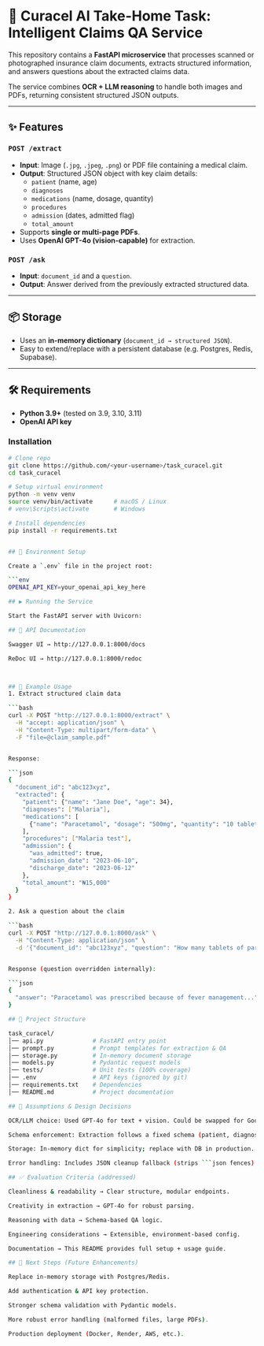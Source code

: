 # 🏥 Curacel AI Take-Home Task: Intelligent Claims QA Service

This repository contains a **FastAPI microservice** that processes scanned or photographed insurance claim documents, extracts structured information, and answers questions about the extracted claims data.

The service combines **OCR + LLM reasoning** to handle both images and PDFs, returning consistent structured JSON outputs.

---

## ✨ Features

### `POST /extract`
- **Input**: Image (`.jpg`, `.jpeg`, `.png`) or PDF file containing a medical claim.  
- **Output**: Structured JSON object with key claim details:
  - `patient` (name, age)  
  - `diagnoses`  
  - `medications` (name, dosage, quantity)  
  - `procedures`  
  - `admission` (dates, admitted flag)  
  - `total_amount`  
- Supports **single or multi-page PDFs**.  
- Uses **OpenAI GPT-4o (vision-capable)** for extraction.

### `POST /ask`
- **Input**: `document_id` and a `question`.  
- **Output**: Answer derived from the previously extracted structured data.
---

## 📦 Storage
- Uses an **in-memory dictionary** (`document_id → structured JSON`).  
- Easy to extend/replace with a persistent database (e.g. Postgres, Redis, Supabase).

---

## 🛠️ Requirements
- **Python 3.9+** (tested on 3.9, 3.10, 3.11)
- **OpenAI API key**

### Installation

```bash
# Clone repo
git clone https://github.com/<your-username>/task_curacel.git
cd task_curacel

# Setup virtual environment
python -m venv venv
source venv/bin/activate      # macOS / Linux
# venv\Scripts\activate       # Windows

# Install dependencies
pip install -r requirements.txt


## 🔑 Environment Setup

Create a `.env` file in the project root:

```env
OPENAI_API_KEY=your_openai_api_key_here

## ▶️ Running the Service

Start the FastAPI server with Uvicorn:

## 📖 API Documentation

Swagger UI → http://127.0.0.1:8000/docs

ReDoc UI → http://127.0.0.1:8000/redoc



## 📌 Example Usage
1. Extract structured claim data

```bash
curl -X POST "http://127.0.0.1:8000/extract" \
  -H "accept: application/json" \
  -H "Content-Type: multipart/form-data" \
  -F "file=@claim_sample.pdf"


Response:

```json
{
  "document_id": "abc123xyz",
  "extracted": {
    "patient": {"name": "Jane Doe", "age": 34},
    "diagnoses": ["Malaria"],
    "medications": [
      {"name": "Paracetamol", "dosage": "500mg", "quantity": "10 tablets"}
    ],
    "procedures": ["Malaria test"],
    "admission": {
      "was_admitted": true,
      "admission_date": "2023-06-10",
      "discharge_date": "2023-06-12"
    },
    "total_amount": "₦15,000"
  }
}

2. Ask a question about the claim

```bash
curl -X POST "http://127.0.0.1:8000/ask" \
  -H "Content-Type: application/json" \
  -d '{"document_id": "abc123xyz", "question": "How many tablets of paracetamol were prescribed?"}'


Response (question overridden internally):

```json
{
  "answer": "Paracetamol was prescribed because of fever management..."
}

## 📂 Project Structure

task_curacel/
│── api.py              # FastAPI entry point
│── prompt.py           # Prompt templates for extraction & QA
│── storage.py          # In-memory document storage
│── models.py           # Pydantic request models
│── tests/              # Unit tests (100% coverage)
│── .env                # API keys (ignored by git)
│── requirements.txt    # Dependencies
│── README.md           # Project documentation

## 📐 Assumptions & Design Decisions

OCR/LLM choice: Used GPT-4o for text + vision. Could be swapped for Google Gemini or Tesseract + LLM hybrid.

Schema enforcement: Extraction follows a fixed schema (patient, diagnoses, medications, etc.).

Storage: In-memory dict for simplicity; replace with DB in production.

Error handling: Includes JSON cleanup fallback (strips ```json fences).

## ✅ Evaluation Criteria (addressed)

Cleanliness & readability → Clear structure, modular endpoints.

Creativity in extraction → GPT-4o for robust parsing.

Reasoning with data → Schema-based QA logic.

Engineering considerations → Extensible, environment-based config.

Documentation → This README provides full setup + usage guide.

## 🚀 Next Steps (Future Enhancements)

Replace in-memory storage with Postgres/Redis.

Add authentication & API key protection.

Stronger schema validation with Pydantic models.

More robust error handling (malformed files, large PDFs).

Production deployment (Docker, Render, AWS, etc.).